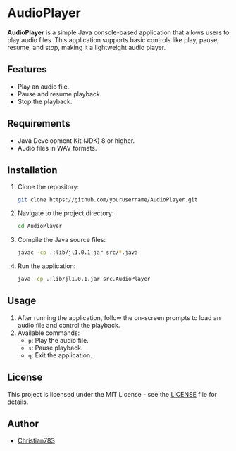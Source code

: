 # AudioPlayer

**AudioPlayer** is a simple Java console-based application that allows users to play audio files. This application supports basic controls like play, pause, resume, and stop, making it a lightweight audio player.

## Features

- Play an audio file.
- Pause and resume playback.
- Stop the playback.

## Requirements

- Java Development Kit (JDK) 8 or higher.
- Audio files in WAV formats.

## Installation

1. Clone the repository:

    ```bash
    git clone https://github.com/yourusername/AudioPlayer.git
    ```

2. Navigate to the project directory:

    ```bash
    cd AudioPlayer
    ```

3. Compile the Java source files:

    ```bash
    javac -cp .:lib/jl1.0.1.jar src/*.java
    ```

4. Run the application:

    ```bash
    java -cp .:lib/jl1.0.1.jar src.AudioPlayer
    ```

## Usage

1. After running the application, follow the on-screen prompts to load an audio file and control the playback.
2. Available commands:
    - `p`: Play the audio file.
    - `s`: Pause playback.
    - `q`: Exit the application.

## License

This project is licensed under the MIT License - see the [LICENSE](LICENSE) file for details.

## Author

- [Christian783](https://github.com/christian783)

